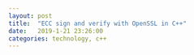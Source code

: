 ```yaml
---
layout: post
title:  "ECC sign and verify with OpenSSL in C++"
date:   2019-1-21 23:26:00
categories: technology, c++
---
```

